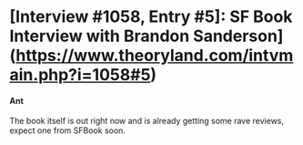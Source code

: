 # [Interview #1058, Entry #5]: SF Book Interview with Brandon Sanderson](https://www.theoryland.com/intvmain.php?i=1058#5)

#### Ant

The book itself is out right now and is already getting some rave reviews, expect one from SFBook soon.

